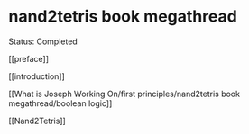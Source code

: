# nand2tetris book megathread

Status: Completed

[[preface]]

[[introduction]]

[[What is Joseph Working On/first principles/nand2tetris book megathread/boolean logic]]

[[Nand2Tetris]]